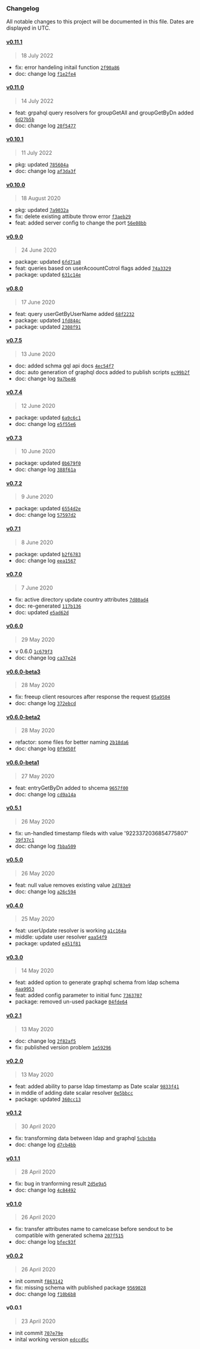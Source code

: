 ### Changelog

All notable changes to this project will be documented in this file. Dates are displayed in UTC.

#### [v0.11.1](https://github.com/saostad/ldap-graphql/compare/v0.11.0...v0.11.1)

> 18 July 2022

- fix: error handeling initail function [`2f90a86`](https://github.com/saostad/ldap-graphql/commit/2f90a86389dc555d22f906e4a630089ba543c6a6)
- doc: change log [`f1e2fe4`](https://github.com/saostad/ldap-graphql/commit/f1e2fe406e5ea0242b9f64f18ca244d5d0b10864)

#### [v0.11.0](https://github.com/saostad/ldap-graphql/compare/v0.10.1...v0.11.0)

> 14 July 2022

- feat: grpahql query resolvers for groupGetAll and groupGetByDn added [`6d27b5b`](https://github.com/saostad/ldap-graphql/commit/6d27b5b89ce75eede91dfd63fc435ff3d6df3de3)
- doc: change log [`20f5477`](https://github.com/saostad/ldap-graphql/commit/20f547756dafdb49414098818fb6c05a517e48a6)

#### [v0.10.1](https://github.com/saostad/ldap-graphql/compare/v0.10.0...v0.10.1)

> 11 July 2022

- pkg: updated [`785604a`](https://github.com/saostad/ldap-graphql/commit/785604aac5be7f85c0d349e6fd08c0206ea92951)
- doc: change log [`af3da3f`](https://github.com/saostad/ldap-graphql/commit/af3da3f01e619656620e47a9deabc652a6acf31d)

#### [v0.10.0](https://github.com/saostad/ldap-graphql/compare/v0.9.0...v0.10.0)

> 18 August 2020

- pkg: updated [`7a9032a`](https://github.com/saostad/ldap-graphql/commit/7a9032ae790ecec21c83c3198da1f9d0a51d51fa)
- fix: delete existing attibute throw error [`f3aeb29`](https://github.com/saostad/ldap-graphql/commit/f3aeb2998af83e01b59a649463daacf04634a763)
- feat: added server config to change the port [`56e08bb`](https://github.com/saostad/ldap-graphql/commit/56e08bb4a10f3c73d357c6117d450bd4fc4eb251)

#### [v0.9.0](https://github.com/saostad/ldap-graphql/compare/v0.8.0...v0.9.0)

> 24 June 2020

- package: updated [`6fd71a8`](https://github.com/saostad/ldap-graphql/commit/6fd71a862667be531af035c47dc0a7a1381cbcc9)
- feat: queries based on userAcoountCotrol flags added [`74a3329`](https://github.com/saostad/ldap-graphql/commit/74a3329a1520f39ff36e9c6ecd4aa8c3782a6084)
- package: updated [`631c14e`](https://github.com/saostad/ldap-graphql/commit/631c14e0f5fcd1ac91b648d0532567773f7a8554)

#### [v0.8.0](https://github.com/saostad/ldap-graphql/compare/v0.7.5...v0.8.0)

> 17 June 2020

- feat: query userGetByUserName added [`68f2232`](https://github.com/saostad/ldap-graphql/commit/68f22321414edc0364dc1ad1e3702f2e26296579)
- package: updated [`1fd844c`](https://github.com/saostad/ldap-graphql/commit/1fd844c381d71f2055660a9538a3dc7d6c550c27)
- package: updated [`2308f91`](https://github.com/saostad/ldap-graphql/commit/2308f9173457249d37a390745cd2b1500ca3f245)

#### [v0.7.5](https://github.com/saostad/ldap-graphql/compare/v0.7.4...v0.7.5)

> 13 June 2020

- doc: added schma gql api docs [`4ec54f7`](https://github.com/saostad/ldap-graphql/commit/4ec54f7ea64281ce372c99db960c8bd3ede80504)
- doc: auto generation of graphql docs added to publish scripts [`ec99b2f`](https://github.com/saostad/ldap-graphql/commit/ec99b2f6dfcacaa9b8446caa7f4057c5af49d424)
- doc: change log [`9a7be46`](https://github.com/saostad/ldap-graphql/commit/9a7be4677273828914e248c295b1a46b0187054e)

#### [v0.7.4](https://github.com/saostad/ldap-graphql/compare/v0.7.3...v0.7.4)

> 12 June 2020

- package: updated [`6a9c6c1`](https://github.com/saostad/ldap-graphql/commit/6a9c6c19ede3742b609132da502d68250b83d7cc)
- doc: change log [`e5f55e6`](https://github.com/saostad/ldap-graphql/commit/e5f55e6d1b97444972bd68b354ac98e66bea1cf6)

#### [v0.7.3](https://github.com/saostad/ldap-graphql/compare/v0.7.2...v0.7.3)

> 10 June 2020

- package: updated [`0b679f0`](https://github.com/saostad/ldap-graphql/commit/0b679f0d8aba7cb46f2d268b89f66f39b086a1d5)
- doc: change log [`388f61a`](https://github.com/saostad/ldap-graphql/commit/388f61a7725333fe5ee55f32201314972400f088)

#### [v0.7.2](https://github.com/saostad/ldap-graphql/compare/v0.7.1...v0.7.2)

> 9 June 2020

- package: updated [`6554d2e`](https://github.com/saostad/ldap-graphql/commit/6554d2e06435706837797bc2dfd726a7090bbd27)
- doc: change log [`57597d2`](https://github.com/saostad/ldap-graphql/commit/57597d25e4b170a0ab01b54f00079598d0e2b754)

#### [v0.7.1](https://github.com/saostad/ldap-graphql/compare/v0.7.0...v0.7.1)

> 8 June 2020

- package: updated [`b2f6783`](https://github.com/saostad/ldap-graphql/commit/b2f67835493b02880991623516f08f09f66c9845)
- doc: change log [`eea1567`](https://github.com/saostad/ldap-graphql/commit/eea156780eb044386514424a972a1d0098997602)

#### [v0.7.0](https://github.com/saostad/ldap-graphql/compare/v0.6.0...v0.7.0)

> 7 June 2020

- fix: active directory update country attributes [`7d80ad4`](https://github.com/saostad/ldap-graphql/commit/7d80ad417fbb569ae6287b8aa98771a9f10ba970)
- doc: re-generated [`117b136`](https://github.com/saostad/ldap-graphql/commit/117b136bd92879412976542a454df6cb66797d58)
- doc: updated [`e5ad62d`](https://github.com/saostad/ldap-graphql/commit/e5ad62d160fecfa0541d18365d509892720377d1)

#### [v0.6.0](https://github.com/saostad/ldap-graphql/compare/v0.6.0-beta3...v0.6.0)

> 29 May 2020

- v 0.6.0 [`1c679f3`](https://github.com/saostad/ldap-graphql/commit/1c679f3ea6136c94728733e1fbcd41e0eb78477e)
- doc: change log [`ca37e24`](https://github.com/saostad/ldap-graphql/commit/ca37e24a408ddf5607f17544f40ff5066df7e4a5)

#### [v0.6.0-beta3](https://github.com/saostad/ldap-graphql/compare/v0.6.0-beta2...v0.6.0-beta3)

> 28 May 2020

- fix: freeup client resources after response the request [`05a9504`](https://github.com/saostad/ldap-graphql/commit/05a95040b722935dd01ead02ab71afee47795df6)
- doc: change log [`372ebcd`](https://github.com/saostad/ldap-graphql/commit/372ebcd5cd019c6dccccca25c39bd455dd018d02)

#### [v0.6.0-beta2](https://github.com/saostad/ldap-graphql/compare/v0.6.0-beta1...v0.6.0-beta2)

> 28 May 2020

- refactor: some files for better naming [`2b18da6`](https://github.com/saostad/ldap-graphql/commit/2b18da64d955486417fabde821d361720d52c3ca)
- doc: change log [`0f9d50f`](https://github.com/saostad/ldap-graphql/commit/0f9d50f0d159debcc0842cc380c604f41e573ee7)

#### [v0.6.0-beta1](https://github.com/saostad/ldap-graphql/compare/v0.5.1...v0.6.0-beta1)

> 27 May 2020

- feat: entryGetByDn added to shcema [`9657f00`](https://github.com/saostad/ldap-graphql/commit/9657f00f91373ee3c096c7e6e6ff0fea0f29822c)
- doc: change log [`cd9a14a`](https://github.com/saostad/ldap-graphql/commit/cd9a14a0cd3a8569e836a4b7d389ef3668da9815)

#### [v0.5.1](https://github.com/saostad/ldap-graphql/compare/v0.5.0...v0.5.1)

> 26 May 2020

- fix: un-handled timestamp fileds with value '9223372036854775807' [`39f37c1`](https://github.com/saostad/ldap-graphql/commit/39f37c1d8361065786f3314b1bb386c39277c5d5)
- doc: change log [`fbba509`](https://github.com/saostad/ldap-graphql/commit/fbba509d3bd277145a6b87ecbd929e85c94df3eb)

#### [v0.5.0](https://github.com/saostad/ldap-graphql/compare/v0.4.0...v0.5.0)

> 26 May 2020

- feat: null value removes existing value [`2d783e9`](https://github.com/saostad/ldap-graphql/commit/2d783e9d592e1602b5d9dc9be4eff39de0c83492)
- doc: change log [`a26c594`](https://github.com/saostad/ldap-graphql/commit/a26c5942198c4da93ee597463c280a5740983648)

#### [v0.4.0](https://github.com/saostad/ldap-graphql/compare/v0.3.0...v0.4.0)

> 25 May 2020

- feat: userUpdate resolver is working [`a1c164a`](https://github.com/saostad/ldap-graphql/commit/a1c164a08c0718712067d7ab5ea597d273f7eadd)
- middle: update user resolver [`eaa54f9`](https://github.com/saostad/ldap-graphql/commit/eaa54f910770db3520d22df30ae296190103600c)
- package: updated [`e451f81`](https://github.com/saostad/ldap-graphql/commit/e451f81a9787addf59585a07807bcc2d8793fd01)

#### [v0.3.0](https://github.com/saostad/ldap-graphql/compare/v0.2.1...v0.3.0)

> 14 May 2020

- feat: added option to generate graphql schema from ldap schema [`4aa9953`](https://github.com/saostad/ldap-graphql/commit/4aa99535df893da78a2d98deef63d2505b074081)
- feat: added config parameter to initial func [`7363707`](https://github.com/saostad/ldap-graphql/commit/7363707f157747470b1ca39a052dd4248dc36e6d)
- package: removed un-used package [`04fde64`](https://github.com/saostad/ldap-graphql/commit/04fde646b999e951531915aecbf383d190f2f3f5)

#### [v0.2.1](https://github.com/saostad/ldap-graphql/compare/v0.2.0...v0.2.1)

> 13 May 2020

- doc: change log [`2f82af5`](https://github.com/saostad/ldap-graphql/commit/2f82af5e68327ea85babd8a71a115cfb58d61c33)
- fix: published version problem [`1e59296`](https://github.com/saostad/ldap-graphql/commit/1e59296846f14df0a3d6f569ea7e4bc1124eb725)

#### [v0.2.0](https://github.com/saostad/ldap-graphql/compare/v0.1.2...v0.2.0)

> 13 May 2020

- feat: added ability to parse ldap timestamp as Date scalar [`9833f41`](https://github.com/saostad/ldap-graphql/commit/9833f41fa33bc63768f3cd0217be1d143486f929)
- in mddle of adding date scalar resolver [`0e5bbcc`](https://github.com/saostad/ldap-graphql/commit/0e5bbcc956b230b224d69e6b532435cb5779589e)
- package: updated [`360cc13`](https://github.com/saostad/ldap-graphql/commit/360cc13bd03711395add41199140c75619ddf6ad)

#### [v0.1.2](https://github.com/saostad/ldap-graphql/compare/v0.1.1...v0.1.2)

> 30 April 2020

- fix: transforming data between ldap and graphql [`5cbcb0a`](https://github.com/saostad/ldap-graphql/commit/5cbcb0a9aa2684e7597d6740f061e98369a50398)
- doc: change log [`d7cb4bb`](https://github.com/saostad/ldap-graphql/commit/d7cb4bb382cac202fa369ef362bd72e3c33ce0cd)

#### [v0.1.1](https://github.com/saostad/ldap-graphql/compare/v0.1.0...v0.1.1)

> 28 April 2020

- fix: bug in tranforming result [`2d5e9a5`](https://github.com/saostad/ldap-graphql/commit/2d5e9a55bc0fb424daf1f42b38b74c5bb63b20ad)
- doc: change log [`4c84492`](https://github.com/saostad/ldap-graphql/commit/4c84492b955dbb6a07fbf20d7f4e707a2ee4e498)

#### [v0.1.0](https://github.com/saostad/ldap-graphql/compare/v0.0.2...v0.1.0)

> 26 April 2020

- fix: transfer attributes name to camelcase before sendout  to be compatible with generated schema [`207f515`](https://github.com/saostad/ldap-graphql/commit/207f515f1108eff790f4726f288dc5ab979234f8)
- doc: change log [`bfec93f`](https://github.com/saostad/ldap-graphql/commit/bfec93f6c20bedaa68b2d663bef7e8ca1e754391)

#### [v0.0.2](https://github.com/saostad/ldap-graphql/compare/v0.0.1...v0.0.2)

> 26 April 2020

- init commit [`f863142`](https://github.com/saostad/ldap-graphql/commit/f863142789d66a9989ff1df6c69faf00e13ba154)
- fix: missing schema with published package [`9569028`](https://github.com/saostad/ldap-graphql/commit/9569028931465e5dfb3e93636282bf19a65fb60e)
- doc: change log [`f10b6b8`](https://github.com/saostad/ldap-graphql/commit/f10b6b8b0f2423865587cebc15df04be94f78c8d)

#### v0.0.1

> 23 April 2020

- init commit [`707e79e`](https://github.com/saostad/ldap-graphql/commit/707e79e0554532e623d1401c6dab0ee51edfe517)
- inital working version [`edccd5c`](https://github.com/saostad/ldap-graphql/commit/edccd5ce85d143b852179b6d9d1206bedfd954c0)
